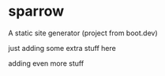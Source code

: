 # sparrow
A static site generator (project from boot.dev)

just adding some extra stuff here

adding even more stuff

